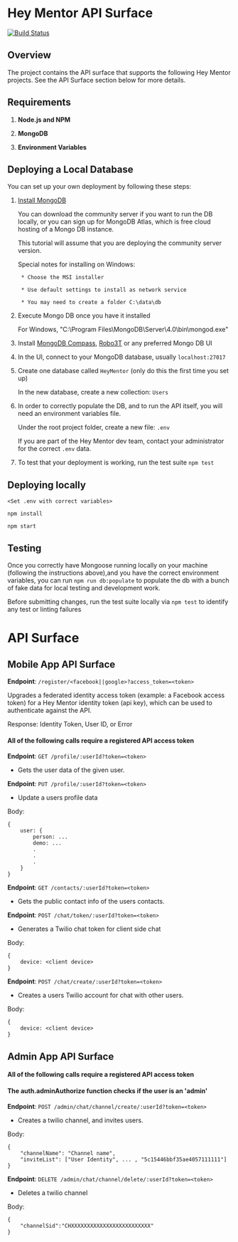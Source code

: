 # Hey Mentor API Surface

[![Build Status](https://travis-ci.com/Hey-Mentor/apis.svg?branch=master)](https://travis-ci.com/Hey-Mentor/apis)

## Overview

The project contains the API surface that supports the following Hey Mentor projects. See the API Surface section below for more details.

## Requirements

1. __Node.js and NPM__

2. __MongoDB__

3. __Environment Variables__

## Deploying a Local Database

You can set up your own deployment by following these steps:

1. [Install MongoDB](https://docs.mongodb.com/v3.2/administration/install-community/)

    You can download the community server if you want to run the DB locally, or you can sign up for MongoDB Atlas, which is free cloud hosting of a Mongo DB instance.

    This tutorial will assume that you are deploying the community server version.

    Special notes for installing on Windows:

        * Choose the MSI installer

        * Use default settings to install as network service

        * You may need to create a folder C:\data\db


2. Execute Mongo DB once you have it installed

    For Windows, "C:\Program Files\MongoDB\Server\4.0\bin\mongod.exe"


3. Install [MongoDB Compass](https://www.mongodb.com/products/compass), [Robo3T](https://robomongo.org/) or any preferred Mongo DB UI

4. In the UI, connect to your MongoDB database, usually `localhost:27017`

5. Create one database called `HeyMentor` (only do this the first time you set up)

    In the new database, create a new collection: `Users`

6. In order to correctly populate the DB, and to run the API itself, you will need an environment variables file. 

    Under the root project folder, create a new file: `.env`

    If you are part of the Hey Mentor dev team, contact your administrator for the correct `.env` data. 

7. To test that your deployment is working, run the test suite `npm test`

## Deploying locally

`<Set .env with correct variables>`

`npm install`

`npm start`

## Testing

Once you correctly have Mongoose running locally on your machine (following the instructions above),and you have the correct environment variables, you can run `npm run db:populate` to populate the db with a bunch of fake data for local testing and development work.

Before submitting changes, run the test suite locally via `npm test` to identify any test or linting failures


# API Surface

## Mobile App API Surface

__Endpoint__: `/register/<facebook||google>?access_token=<token>`

Upgrades a federated identity access token (example: a Facebook access token) for a Hey Mentor identity token (api key), which can be used to authenticate against the API.

Response: Identity Token, User ID, or Error

#### All of the following calls require a registered API access token 


__Endpoint__: `GET /profile/:userId?token=<token>`

- Gets the user data of the given user.

__Endpoint__: `PUT /profile/:userId?token=<token>`

- Update a users profile data

Body: 
```
{
    user: {
        person: ...
        demo: ...
        .
        .
        .
    }
}
```

__Endpoint__: `GET /contacts/:userId?token=<token>`

- Gets the public contact info of the users contacts.

__Endpoint__: `POST /chat/token/:userId?token=<token>`

- Generates a Twilio chat token for client side chat

Body: 
```
{
    device: <client device>
}
```

__Endpoint__: `POST /chat/create/:userId?token=<token>`

- Creates a users Twilio account for chat with other users.

Body: 
```
{
    device: <client device>
}
```

## Admin App API Surface

#### All of the following calls require a registered API access token 
#### The auth.adminAuthorize function checks if the user is an 'admin'

__Endpoint__: `POST /admin/chat/channel/create/:userId?token=<token>`

- Creates a twilio channel, and invites users.

Body: 
```
{
	"channelName": "Channel name",
	"inviteList": ["User Identity", ... , "5c15446bbf35ae4057111111"]
}
```

__Endpoint__: `DELETE /admin/chat/channel/delete/:userId?token=<token>`

- Deletes a twilio channel

Body: 
```
{
	"channelSid":"CHXXXXXXXXXXXXXXXXXXXXXXXXX"
}
```